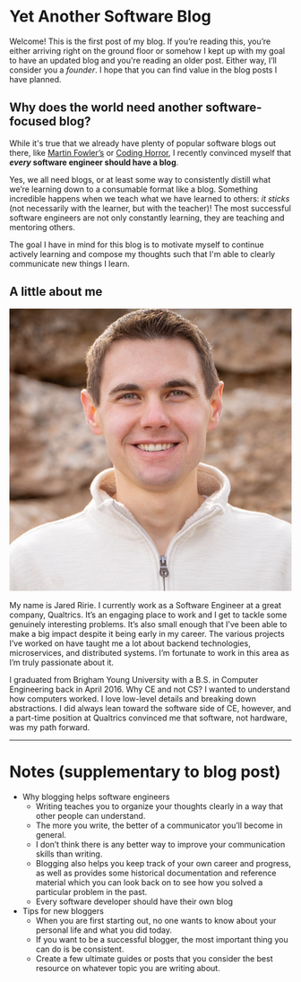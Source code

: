 # Yet Another Software Blog

Welcome! This is the first post of my blog. If you’re reading this, you’re either arriving right on the ground floor or somehow I kept up with my goal to have an updated blog and you're reading an older post. Either way, I’ll consider you a _founder_. I hope that you can find value in the blog posts I have planned.

## Why does the world need another software-focused blog?

While it's true that we already have plenty of popular software blogs out there, like [Martin Fowler’s](https://martinfowler.com/) or [Coding Horror](https://blog.codinghorror.com/), I recently convinced myself that **_every_ software engineer should have a blog**.

Yes, we all need blogs, or at least some way to consistently distill what we’re learning down to a consumable format like a blog. Something incredible happens when we teach what we have learned to others: _it sticks_ (not necessarily with the learner, but with the teacher)! The most successful software engineers are not only constantly learning, they are teaching and mentoring others.

The goal I have in mind for this blog is to motivate myself to continue actively learning and compose my thoughts such that I'm able to clearly communicate new things I learn.

## A little about me

![](../static/public/images/profile-2019.png)

My name is Jared Ririe. I currently work as a Software Engineer at a great company, Qualtrics. It’s an engaging place to work and I get to tackle some genuinely interesting problems. It’s also small enough that I’ve been able to make a big impact despite it being early in my career. The various projects I’ve worked on have taught me a lot about backend technologies, microservices, and distributed systems. I’m fortunate to work in this area as I’m truly passionate about it.

I graduated from Brigham Young University with a B.S. in Computer Engineering back in April 2016. Why CE and not CS? I wanted to understand how computers worked. I love low-level details and breaking down abstractions. I did always lean toward the software side of CE, however, and a part-time position at Qualtrics convinced me that software, not hardware, was my path forward.

---

# Notes (supplementary to blog post)

* Why blogging helps software engineers
    - Writing teaches you to organize your thoughts clearly in a way that other people can understand.
    - The more you write, the better of a communicator you’ll become in general.
    - I don’t think there is any better way to improve your communication skills than writing.
    - Blogging also helps you keep track of your own career and progress, as well as provides some historical documentation and reference material which you can look back on to see how you solved a particular problem in the past.
    - Every software developer should have their own blog
* Tips for new bloggers
    - When you are first starting out, no one wants to know about your personal life and what you did today.
    - If you want to be a successful blogger, the most important thing you can do is be consistent.
    - Create a few ultimate guides or posts that you consider the best resource on whatever topic you are writing about.
